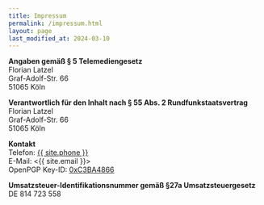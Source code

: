 ```yaml
---
title: Impressum
permalink: /impressum.html
layout: page
last_modified_at: 2024-03-10
---
```

**Angaben gemäß § 5 Telemediengesetz**   
Florian Latzel  
Graf-Adolf-Str. 66  
51065 Köln

**Verantwortlich für den Inhalt nach § 55 Abs. 2 Rundfunkstaatsvertrag**   
Florian Latzel  
Graf-Adolf-Str. 66   
51065 Köln
   
**Kontakt**    
Telefon: <a href="tel:{{ site.phone }}">{{ site.phone }}</a>   
E-Mail: <{{ site.email }}>  
OpenPGP Key-ID: [0xC3BA4866](
/assets/files/3F9F644542DD63E82165D376F4F62999C3BA4866.asc)  

**Umsatzsteuer-Identifikationsnummer gemäß §27a Umsatzsteuergesetz**   
DE 814 723 558


